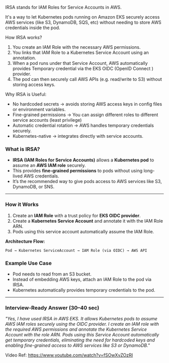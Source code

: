 IRSA stands for IAM Roles for Service Accounts in AWS.

It's a way to let Kubernetes pods running on Amazon EKS securely access AWS services (like S3, DynamoDB, SQS, etc) without needing to store AWS credentials inside the pod.

How IRSA works?
1. You create an IAM Role with the necessary AWS permissions.
2. You  links that IAM Role to a Kubernetes Service Account using an annotation.
3. When a pod runs under that Service Account, AWS automatically provides Temporary credential via the EKS OIDC (OpenID Connect ) provider.
4. The pod can then securely call AWS APIs (e.g. read/write to S3) without storing access keys.

Why IRSA is Useful:
- No hardcoded secrets -> avoids storing AWS access keys in config files or environment variables.
- Fine-grained permissions -> You can assign different roles to different service accounts (least privilege)
- Automatic credential rotation -> AWS handles temporary credentials securely.
- Kubernetes-native -> integrates directly with service accounts.

### **What is IRSA?**

- **IRSA (IAM Roles for Service Accounts)** allows a **Kubernetes pod** to assume an **AWS IAM role** securely.
- This provides **fine-grained permissions** to pods without using long-lived AWS credentials.
- It’s the recommended way to give pods access to AWS services like S3, DynamoDB, or SNS.

---
### **How it Works**
1. Create an **IAM Role** with a trust policy for **EKS OIDC provider**.
2. Create a **Kubernetes Service Account** and annotate it with the IAM Role ARN.
3. Pods using this service account automatically assume the IAM Role.
    

**Architecture Flow:**
```
Pod → Kubernetes ServiceAccount → IAM Role (via OIDC) → AWS API
```

### **Example Use Case**

- Pod needs to read from an S3 bucket.
- Instead of embedding AWS keys, attach an IAM Role to the pod via IRSA.
- Kubernetes automatically provides temporary credentials to the pod.
---
### **Interview-Ready Answer (30–40 sec)**

_"Yes, I have used IRSA in AWS EKS. It allows Kubernetes pods to assume AWS IAM roles securely using the OIDC provider. I create an IAM role with the required AWS permissions and annotate the Kubernetes Service Account with the role ARN. Pods using this Service Account automatically get temporary credentials, eliminating the need for hardcoded keys and enabling fine-grained access to AWS services like S3 or DynamoDB."_

Video Ref: https://www.youtube.com/watch?v=fSOwXvZOzRI

